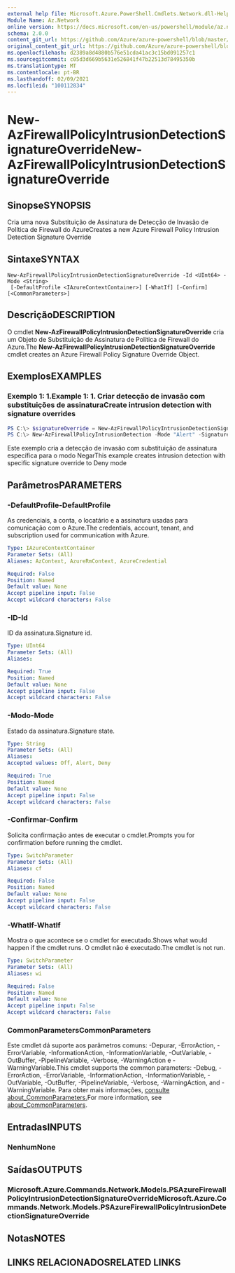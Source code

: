 ```yaml
---
external help file: Microsoft.Azure.PowerShell.Cmdlets.Network.dll-Help.xml
Module Name: Az.Network
online version: https://docs.microsoft.com/en-us/powershell/module/az.network/new-azfirewallpolicyintrusiondetectionsignatureoverride
schema: 2.0.0
content_git_url: https://github.com/Azure/azure-powershell/blob/master/src/Network/Network/help/New-AzFirewallPolicyIntrusionDetectionSignatureOverride.md
original_content_git_url: https://github.com/Azure/azure-powershell/blob/master/src/Network/Network/help/New-AzFirewallPolicyIntrusionDetectionSignatureOverride.md
ms.openlocfilehash: d2389a8d4880b576e51cda41ac3c15bd091257c1
ms.sourcegitcommit: c05d3d669b5631e526841f47b22513d78495350b
ms.translationtype: MT
ms.contentlocale: pt-BR
ms.lasthandoff: 02/09/2021
ms.locfileid: "100112834"
---
```

# <span data-ttu-id="3c701-101">New-AzFirewallPolicyIntrusionDetectionSignatureOverride</span><span class="sxs-lookup"><span data-stu-id="3c701-101">New-AzFirewallPolicyIntrusionDetectionSignatureOverride</span></span>

## <span data-ttu-id="3c701-102">Sinopse</span><span class="sxs-lookup"><span data-stu-id="3c701-102">SYNOPSIS</span></span>
<span data-ttu-id="3c701-103">Cria uma nova Substituição de Assinatura de Detecção de Invasão de Política de Firewall do Azure</span><span class="sxs-lookup"><span data-stu-id="3c701-103">Creates a new Azure Firewall Policy Intrusion Detection Signature Override</span></span>

## <span data-ttu-id="3c701-104">Sintaxe</span><span class="sxs-lookup"><span data-stu-id="3c701-104">SYNTAX</span></span>

```
New-AzFirewallPolicyIntrusionDetectionSignatureOverride -Id <UInt64> -Mode <String>
 [-DefaultProfile <IAzureContextContainer>] [-WhatIf] [-Confirm] [<CommonParameters>]
```

## <span data-ttu-id="3c701-105">Descrição</span><span class="sxs-lookup"><span data-stu-id="3c701-105">DESCRIPTION</span></span>
<span data-ttu-id="3c701-106">O cmdlet **New-AzFirewallPolicyIntrusionDetectionSignatureOverride** cria um Objeto de Substituição de Assinatura de Política de Firewall do Azure.</span><span class="sxs-lookup"><span data-stu-id="3c701-106">The **New-AzFirewallPolicyIntrusionDetectionSignatureOverride** cmdlet creates an Azure Firewall Policy Signature Override Object.</span></span>

## <span data-ttu-id="3c701-107">Exemplos</span><span class="sxs-lookup"><span data-stu-id="3c701-107">EXAMPLES</span></span>

### <span data-ttu-id="3c701-108">Exemplo 1: 1.</span><span class="sxs-lookup"><span data-stu-id="3c701-108">Example 1: 1.</span></span> <span data-ttu-id="3c701-109">Criar detecção de invasão com substituições de assinatura</span><span class="sxs-lookup"><span data-stu-id="3c701-109">Create intrusion detection with signature overrides</span></span>
```powershell
PS C:\> $signatureOverride = New-AzFirewallPolicyIntrusionDetectionSignatureOverride -Id "123456798" -Mode "Deny"
PS C:\> New-AzFirewallPolicyIntrusionDetection -Mode "Alert" -SignatureOverride $signatureOverride
```
<span data-ttu-id="3c701-110">Este exemplo cria a detecção de invasão com substituição de assinatura específica para o modo Negar</span><span class="sxs-lookup"><span data-stu-id="3c701-110">This example creates intrusion detection with specific signature override to Deny mode</span></span>

## <span data-ttu-id="3c701-111">Parâmetros</span><span class="sxs-lookup"><span data-stu-id="3c701-111">PARAMETERS</span></span>

### <span data-ttu-id="3c701-112">-DefaultProfile</span><span class="sxs-lookup"><span data-stu-id="3c701-112">-DefaultProfile</span></span>
<span data-ttu-id="3c701-113">As credenciais, a conta, o locatário e a assinatura usadas para comunicação com o Azure.</span><span class="sxs-lookup"><span data-stu-id="3c701-113">The credentials, account, tenant, and subscription used for communication with Azure.</span></span>

```yaml
Type: IAzureContextContainer
Parameter Sets: (All)
Aliases: AzContext, AzureRmContext, AzureCredential

Required: False
Position: Named
Default value: None
Accept pipeline input: False
Accept wildcard characters: False
```

### <span data-ttu-id="3c701-114">-ID</span><span class="sxs-lookup"><span data-stu-id="3c701-114">-Id</span></span>
<span data-ttu-id="3c701-115">ID da assinatura.</span><span class="sxs-lookup"><span data-stu-id="3c701-115">Signature id.</span></span>

```yaml
Type: UInt64
Parameter Sets: (All)
Aliases:

Required: True
Position: Named
Default value: None
Accept pipeline input: False
Accept wildcard characters: False
```

### <span data-ttu-id="3c701-116">-Modo</span><span class="sxs-lookup"><span data-stu-id="3c701-116">-Mode</span></span>
<span data-ttu-id="3c701-117">Estado da assinatura.</span><span class="sxs-lookup"><span data-stu-id="3c701-117">Signature state.</span></span>

```yaml
Type: String
Parameter Sets: (All)
Aliases:
Accepted values: Off, Alert, Deny

Required: True
Position: Named
Default value: None
Accept pipeline input: False
Accept wildcard characters: False
```

### <span data-ttu-id="3c701-118">-Confirmar</span><span class="sxs-lookup"><span data-stu-id="3c701-118">-Confirm</span></span>
<span data-ttu-id="3c701-119">Solicita confirmação antes de executar o cmdlet.</span><span class="sxs-lookup"><span data-stu-id="3c701-119">Prompts you for confirmation before running the cmdlet.</span></span>

```yaml
Type: SwitchParameter
Parameter Sets: (All)
Aliases: cf

Required: False
Position: Named
Default value: None
Accept pipeline input: False
Accept wildcard characters: False
```

### <span data-ttu-id="3c701-120">-WhatIf</span><span class="sxs-lookup"><span data-stu-id="3c701-120">-WhatIf</span></span>
<span data-ttu-id="3c701-121">Mostra o que acontece se o cmdlet for executado.</span><span class="sxs-lookup"><span data-stu-id="3c701-121">Shows what would happen if the cmdlet runs.</span></span>
<span data-ttu-id="3c701-122">O cmdlet não é executado.</span><span class="sxs-lookup"><span data-stu-id="3c701-122">The cmdlet is not run.</span></span>

```yaml
Type: SwitchParameter
Parameter Sets: (All)
Aliases: wi

Required: False
Position: Named
Default value: None
Accept pipeline input: False
Accept wildcard characters: False
```

### <span data-ttu-id="3c701-123">CommonParameters</span><span class="sxs-lookup"><span data-stu-id="3c701-123">CommonParameters</span></span>
<span data-ttu-id="3c701-124">Este cmdlet dá suporte aos parâmetros comuns: -Depurar, -ErrorAction, -ErrorVariable, -InformationAction, -InformationVariable, -OutVariable, -OutBuffer, -PipelineVariable, -Verbose, -WarningAction e -WarningVariable.</span><span class="sxs-lookup"><span data-stu-id="3c701-124">This cmdlet supports the common parameters: -Debug, -ErrorAction, -ErrorVariable, -InformationAction, -InformationVariable, -OutVariable, -OutBuffer, -PipelineVariable, -Verbose, -WarningAction, and -WarningVariable.</span></span> <span data-ttu-id="3c701-125">Para obter mais informações, [consulte about_CommonParameters.](http://go.microsoft.com/fwlink/?LinkID=113216)</span><span class="sxs-lookup"><span data-stu-id="3c701-125">For more information, see [about_CommonParameters](http://go.microsoft.com/fwlink/?LinkID=113216).</span></span>

## <span data-ttu-id="3c701-126">Entradas</span><span class="sxs-lookup"><span data-stu-id="3c701-126">INPUTS</span></span>

### <span data-ttu-id="3c701-127">Nenhum</span><span class="sxs-lookup"><span data-stu-id="3c701-127">None</span></span>

## <span data-ttu-id="3c701-128">Saídas</span><span class="sxs-lookup"><span data-stu-id="3c701-128">OUTPUTS</span></span>

### <span data-ttu-id="3c701-129">Microsoft.Azure.Commands.Network.Models.PSAzureFirewallPolicyIntrusionDetectionSignatureOverride</span><span class="sxs-lookup"><span data-stu-id="3c701-129">Microsoft.Azure.Commands.Network.Models.PSAzureFirewallPolicyIntrusionDetectionSignatureOverride</span></span>

## <span data-ttu-id="3c701-130">Notas</span><span class="sxs-lookup"><span data-stu-id="3c701-130">NOTES</span></span>

## <span data-ttu-id="3c701-131">LINKS RELACIONADOS</span><span class="sxs-lookup"><span data-stu-id="3c701-131">RELATED LINKS</span></span>

